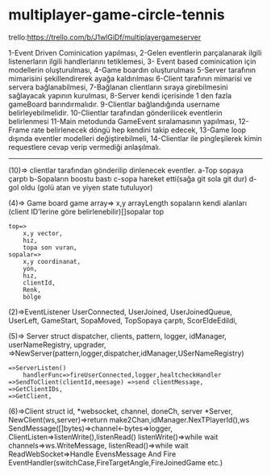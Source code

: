 # multiplayer-game-circle-tennis

trello:https://trello.com/b/J1wlGiDf/multiplayergameserver

1-Event Driven Cominication yapılması,
    2-Gelen eventlerin parçalanarak ilgili listenerların ilgili handlerlarını tetiklemesi,
3- Event based cominication için modellerin oluşturulması,
    4-Game boardın oluşturulması
    5-Server tarafının mimarisini şekillendirerek ayağa kaldırılması
6-Client tarafının mimarisi ve  servera bağlanabilmesi,
7-Bağlanan clientların sıraya girebilmesini sağlayacak yapının kurulması,
8-Server kendi içerisinde 1 den fazla gameBoard barındırmalıdır.
9-Clientlar bağlandığında username belirleyebilmelidir.
    10-Clientlar tarafından gönderilicek eventlerin belirlenmesi
11-Main metodunda GameEvent sıralamasının yapılması,
12-Frame rate belirlenecek döngü hep kendini takip edecek,
13-Game loop dışında eventler modelleri değiştirebilmeli,
14-Clientlar ile pingleşilerek kimin requestlere cevap verip vermediği anlaşılmalı.

----
(10)=> clientlar tarafından gönderilip dinlenecek eventler.
    a-Top sopaya çarptı
    b-Sopaların boostu bastı
    c-sopa hareket etti(sağa git sola git dur)
    d-gol oldu (golü atan ve yiyen state tutuluyor)

(4)=> Game board 
    game array=>
        x,y arrayLength
        sopaların kendi alanları (client ID'lerine göre belirlenebilir)[]sopalar
        top
        
    top=>
        x,y vector,
        hız,
        topa son vuran,
    sopalar=>
        x,y coordinanat,
        yön,
        hız,
        clientId,
        Renk,
        bölge
(2)=>EventListener
    UserConnected,
    UserJoined,
    UserJoinedQueue,
    UserLeft,
    GameStart,
    SopaMoved,
    TopSopaya çarptı,
    ScorEldeEdildi,

(5)=> Server struct
        dispatcher,
        clients,
        pattern,
        logger,
        idManager,
        userNameRegistry,
        upgrader,
    =>NewServer(pattern,logger,dispatcher,idManager,USerNameRegistry)

    =>ServerListen()
        handlerFunc=>fireUserConnected,logger,healtcheckHandler
    =>SendToClient(clientId,meesage) =>send clientMessage,
    =>GetClientIDs,
    =>GetClient,

(6)=>Client struct
            id,
            *websocket,
            channel,
            doneCh,
            server *Server,
    NewClient(ws,server)=>return make2Chan,idManager.NexTPlayerId(),ws
    SendMessage([]bytes)=>channel<-bytes=>logger,
    ClientListen=>listenWrite(),listenRead()
        listenWrite()=>while wait channels=>ws.WriteMessage,
        listenRead()=>while wait ReadWebSocket=>Handle EvensMessage And Fire EventHandler(switchCase,FireTargetAngle,FireJoinedGame etc.)





        